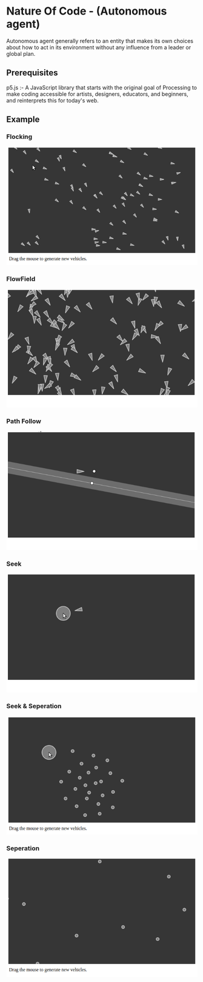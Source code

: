 # Nature Of Code - (Autonomous agent)
Autonomous agent generally refers to an entity that makes its own choices about how to act in its environment without any influence from a leader or global plan.

## Prerequisites
  p5.js :- A JavaScript library that starts with the original goal of Processing to make coding accessible for artists, designers, educators, and beginners, and reinterprets this for today's web.

## Example

### Flocking
![Flocking](gif/Flocking.gif)

### FlowField
![FlowField](gif/FlowField.gif)

### Path Follow
![Flocking](gif/PathFollow.gif)

### Seek
![FlowField](gif/Seek.gif)

### Seek & Seperation
![Flocking](gif/Seek&Seperation.gif)

### Seperation
![FlowField](gif/Seperation.gif)
